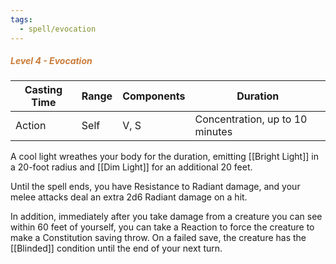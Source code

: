 ```yaml
---
tags:
  - spell/evocation
---
```

##### *<span style="color:rgb(203, 123, 55)">Level 4 - Evocation</span>*

|Casting Time|Range|Components|Duration|
|---|---|---|---|
|Action|Self|V, S|Concentration, up to 10 minutes|
A cool light wreathes your body for the duration, emitting [[Bright Light]] in a 20-foot radius and [[Dim Light]] for an additional 20 feet. 

Until the spell ends, you have Resistance to Radiant damage, and your melee attacks deal an extra 2d6 Radiant damage on a hit. 

In addition, immediately after you take damage from a creature you can see within 60 feet of yourself, you can take a Reaction to force the creature to make a Constitution saving throw. On a failed save, the creature has the [[Blinded]] condition until the end of your next turn. 